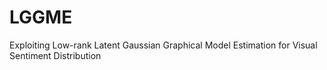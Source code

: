 # LGGME
Exploiting Low-rank Latent Gaussian Graphical Model Estimation for Visual Sentiment Distribution
